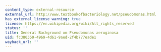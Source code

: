 ```yaml
---
content_type: external-resource
external_url: http://www.textbookofbacteriology.net/pseudomonas.html
has_external_license_warning: true
license: https://en.wikipedia.org/wiki/All_rights_reserved
status: ''
title: General Background on Pseudomonas aeruginosa
uid: fc380359-4969-4d61-9aed-2f4b777eade1
wayback_url: ''
---
```

